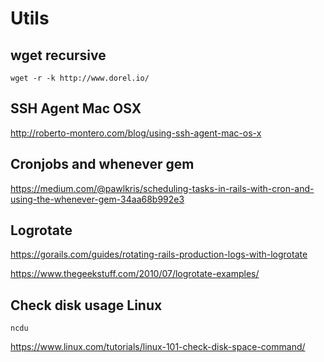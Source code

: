 # Utils
## wget recursive
`wget -r -k http://www.dorel.io/`

## SSH Agent Mac OSX
http://roberto-montero.com/blog/using-ssh-agent-mac-os-x

## Cronjobs and whenever gem
https://medium.com/@pawlkris/scheduling-tasks-in-rails-with-cron-and-using-the-whenever-gem-34aa68b992e3

## Logrotate

https://gorails.com/guides/rotating-rails-production-logs-with-logrotate

https://www.thegeekstuff.com/2010/07/logrotate-examples/

## Check disk usage Linux
`ncdu`

https://www.linux.com/tutorials/linux-101-check-disk-space-command/
